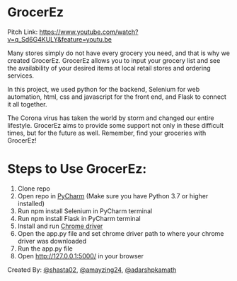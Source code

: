 # GrocerEz

Pitch Link: https://www.youtube.com/watch?v=q_Sd6G4KULY&feature=youtu.be

Many stores simply do not have every grocery you need, and that is why we created GrocerEz. GrocerEz allows you to input your grocery list and see the availability of your desired items at local retail stores and ordering services.

In this project, we used python for the backend, Selenium for web automation, html, css and javascript for the front end, and Flask to connect it all together.

The Corona virus has taken the world by storm and changed our entire lifestyle. GrocerEz aims to provide some support not only in these difficult times, but for the future as well. Remember, find your groceries with GrocerEz!

# Steps to Use GrocerEz:
1. Clone repo
2. Open repo in [PyCharm](https://www.jetbrains.com/pycharm/download/) (Make sure you have Python 3.7 or higher installed)
3. Run npm install Selenium in PyCharm terminal 
4. Run npm install Flask in PyCharm terminal
2. Install and run [Chrome driver](https://chromedriver.chromium.org/downloads)
3. Open the app.py file and set chrome driver path to where your chrome driver was downloaded
4. Run the app.py file
5. Open http://127.0.0.1:5000/ in your browser

Created By:
[@shasta02](https://github.com/shasta02),
[@amayzing24](https://github.com/Amayzing24),
[@adarshpkamath](https://github.com/adarshpkamath)
